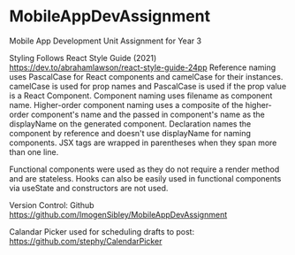 # MobileAppDevAssignment
Mobile App Development Unit Assignment for Year 3

Styling Follows React Style Guide (2021) https://dev.to/abrahamlawson/react-style-guide-24pp
Reference naming uses PascalCase for React components and camelCase for their instances. camelCase is used for prop names and PascalCase is used if 
the prop value is a React Component. Component naming uses filename as component name. Higher-order component naming uses a composite of the 
higher-order component's name and the passed in component's name as the displayName on the generated component. Declaration names the component by 
reference and doesn't use displayName for naming components. JSX tags are wrapped in parentheses when they span more than one line. 

Functional components were used as they do not require a render method and are stateless. Hooks can also be easily used in functional components via
useState and constructors are not used. 

Version Control: Github https://github.com/ImogenSibley/MobileAppDevAssignment

Calandar Picker used for scheduling drafts to post: https://github.com/stephy/CalendarPicker